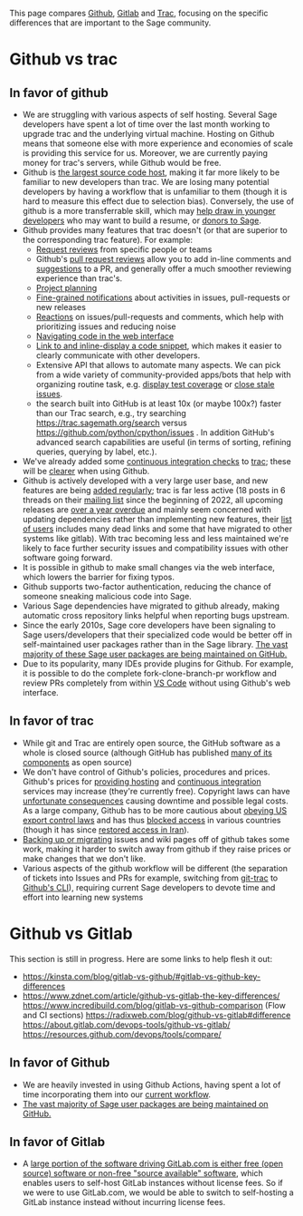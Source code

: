This page compares [Github](https://github.com/), [Gitlab](https://about.gitlab.com/) and [Trac](https://trac.sagemath.org/), focusing on the specific differences that are important to the Sage community.

# Github vs trac

## In favor of github

* We are struggling with various aspects of self hosting.  Several Sage developers have spent a lot of time over the last month working to upgrade trac and the underlying virtual machine.  Hosting on Github means that someone else with more experience and economies of scale is providing this service for us.  Moreover, we are currently paying money for trac's servers, while Github would be free.
* Github is [the largest source code host](https://en.wikipedia.org/wiki/GitHub#:~:text=It%20is%20commonly%20used%20to,host%20as%20of%20November%202021.), making it far more likely to be familiar to new developers than trac.  We are losing many potential developers by having a workflow that is unfamiliar to them (though it is hard to measure this effect due to selection bias).  Conversely, the use of github is a more transferrable skill, which may [help draw in younger developers](https://groups.google.com/g/sage-devel/c/ayOL8_bzOfk/m/Zj5W1T1gBwAJ) who may want to build a resume, or [donors to Sage](https://groups.google.com/d/msgid/sage-devel/173df162-58d0-4cad-b4c1-7be8e5d9133bn%40googlegroups.com).
* Github provides many features that trac doesn't (or that are superior to the corresponding trac feature). For example:
  - [Request reviews](https://docs.github.com/en/pull-requests/collaborating-with-pull-requests/proposing-changes-to-your-work-with-pull-requests/requesting-a-pull-request-review) from specific people or teams
  - Github's [pull request reviews](https://docs.github.com/en/pull-requests/collaborating-with-pull-requests/reviewing-changes-in-pull-requests/about-pull-request-reviews) allow you to add in-line comments and [suggestions](https://egghead.io/lessons/github-add-suggestions-in-a-github-pr-review) to a PR, and generally offer a much smoother reviewing experience than trac's.
  - [Project planning](https://github.com/features/issues)
  - [Fine-grained notifications](https://docs.github.com/en/account-and-profile/managing-subscriptions-and-notifications-on-github/setting-up-notifications/about-notifications) about activities in issues, pull-requests or new releases
  - [Reactions](https://github.blog/2016-03-10-add-reactions-to-pull-requests-issues-and-comments/) on issues/pull-requests and comments, which help with prioritizing issues and reducing noise
  - [Navigating code in the web interface](https://docs.github.com/en/repositories/working-with-files/using-files/navigating-code-on-github)
  - [Link to and inline-display a code snippet](https://docs.github.com/en/get-started/writing-on-github/working-with-advanced-formatting/creating-a-permanent-link-to-a-code-snippet), which makes it easier to clearly communicate with other developers.
  - Extensive API that allows to automate many aspects. We can pick from a wide variety of community-provided apps/bots that help with organizing routine task, e.g. [display test coverage](https://about.codecov.io/product/feature/pull-request-comments/) or [close stale issues](https://github.com/marketplace/stale).
  - the search built into GitHub is at least 10x (or maybe 100x?) faster than our Trac search, e.g., try searching
https://trac.sagemath.org/search versus https://github.com/python/cpython/issues . In addition GitHub's
advanced search capabilities are useful (in terms of sorting, refining queries, querying by label, etc.).
* We've already added some [continuous integration checks](https://trac.sagemath.org/wiki/ReleaseTours/sage-9.6#BuildsandchecksofticketbranchesonGitHubActions) to [trac](https://trac.sagemath.org/ticket/33818); these will be [clearer](https://docs.github.com/en/pull-requests/collaborating-with-pull-requests/collaborating-on-repositories-with-code-quality-features/about-status-checks) when using Github.
* Github is actively developed with a very large user base, and new features are being [added regularly](https://github.blog/); trac is far less active (18 posts in 6 threads on their [mailing list](https://groups.google.com/g/trac-dev) since the beginning of 2022, all upcoming releases are [over a year overdue](https://trac.edgewall.org/roadmap) and mainly seem concerned with updating dependencies rather than implementing new features, their [list of users](https://trac.edgewall.org/wiki/TracUsers) includes many dead links and some that have migrated to other systems like gitlab).  With trac becoming less and less maintained we're likely to face further security issues and compatibility issues with other software going forward.
* It is possible in github to make small changes via the web interface, which lowers the barrier for fixing typos.
* Github supports two-factor authentication, reducing the chance of someone sneaking malicious code into Sage.
* Various Sage dependencies have migrated to github already, making automatic cross repository links helpful when reporting bugs upstream.
* Since the early 2010s, Sage core developers have been signaling to Sage users/developers that their specialized code would be better off in self-maintained user packages rather than in the Sage library. [The vast majority of these Sage user packages are being maintained on GitHub.](https://trac.sagemath.org/ticket/31164)
* Due to its popularity, many IDEs provide plugins for Github. For example, it is possible to do the complete fork-clone-branch-pr workflow and review PRs completely from within [VS Code](https://code.visualstudio.com/docs/editor/github) without using Github's web interface.

## In favor of trac

* While git and Trac are entirely open source, the GitHub software as a whole is closed source (although GitHub has published [many of its components](https://github.com/orgs/github/repositories?type=all) as open source)
* We don't have control of Github's policies, procedures and prices.  Github's prices for [providing hosting](https://docs.github.com/en/get-started/learning-about-github/faq-about-changes-to-githubs-plans) and [continuous integration](https://docs.github.com/en/actions/learn-github-actions/usage-limits-billing-and-administration) services may increase (they're currently free).  Copyright laws can have [unfortunate consequences](https://www.asmeurer.com/blog/posts/the-sympy-hackerrank-dmca-incident/) causing downtime and possible legal costs.  As a large company, Github has to be more cautious about [obeying US export control laws](https://docs.github.com/en/site-policy/other-site-policies/github-and-trade-controls) and has thus [blocked access](https://techcrunch.com/2019/07/29/github-ban-sanctioned-countries/) in various countries (though it has since [restored access in Iran](https://github.blog/2021-01-05-advancing-developer-freedom-github-is-fully-available-in-iran/)).
* [Backing up or migrating](https://rewind.com/blog/three-ways-to-backup-your-github-issues/) issues and wiki pages off of github takes some work, making it harder to switch away from github if they raise prices or make changes that we don't like.
* Various aspects of the github workflow will be different (the separation of tickets into Issues and PRs for example, switching from [git-trac](https://github.com/sagemath/git-trac-command) to [Github's CLI](https://cli.github.com/)), requiring current Sage developers to devote time and effort into learning new systems

# Github vs Gitlab

This section is still in progress.  Here are some links to help flesh it out:

* https://kinsta.com/blog/gitlab-vs-github/#gitlab-vs-github-key-differences
* https://www.zdnet.com/article/github-vs-gitlab-the-key-differences/
https://www.incredibuild.com/blog/gitlab-vs-github-comparison (Flow and CI sections)
https://radixweb.com/blog/github-vs-gitlab#difference
https://about.gitlab.com/devops-tools/github-vs-gitlab/
https://resources.github.com/devops/tools/compare/

## In favor of Github

* We are heavily invested in using Github Actions, having spent a lot of time incorporating them into our [current workflow](https://trac.sagemath.org/wiki/ReleaseTours/sage-9.6#BuildsandchecksofticketbranchesonGitHubActions).
* [The vast majority of Sage user packages are being maintained on GitHub.](https://trac.sagemath.org/ticket/31164)

## In favor of Gitlab

* A [large portion of the software driving GitLab.com is either free (open source) software or non-free "source available" software](https://about.gitlab.com/solutions/open-source/), which enables users to self-host GitLab instances without license fees. So if we were to use GitLab.com, we would be able to switch to self-hosting a GitLab instance instead without incurring license fees.